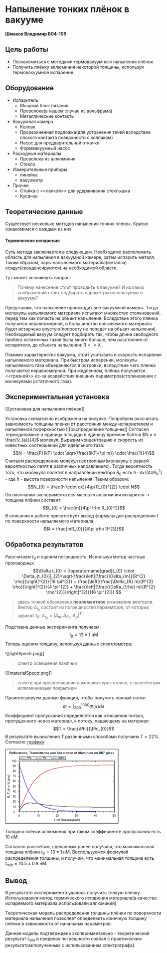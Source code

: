 # Напыление тонких плёнок в вакууме
**Шмаков Владимир Б04-105**

## Цель работы
- Познакомиться с методами термовакуумного напыления плёнок.
- Получить плёнку аллюминия некоторой толщины, используя термовакуумное испарение.
## Оборудование
- Испаритель
	- Мощный блок питания
	- Проволока(в нашем случае из вольфрама)
	- Металлические контакты
- Вакуумная камера
	- Колпак
	- Прорезиненная подложка(для устранения течей вследствие плохого контакта поверхности с колпаком)
	- Насос для предварительной откачки
	- Формвакуумный насос
- Расходные материалы
	- Проволока из аллюминия
	- Стекло
- Измерительные приборы
	- линейка
	- вакуометр
- Прочее
	- Стойка с <<лапкой>> для удерживания стеклышка
	- Кусачки
## Теоретические данные
Существует несколько методов напыления тонких пленок. Кратко ознакомимся с каждым из них

#### Термическое испарение
Суть метода заключается в следующем. Необходимо расположить область для напыления в вакуумной камере, затем испарить металл. Таким образом, пары напыляемого материала(металла) осядут(сконденсируются) на необходимой области.

Тут может возникнуть вопрос:
> Почему нанесение стоит проводить в вакууме? И из каких соображений стоит подбирать параметры используемого вакуума?

Представим, что напыление происходит вне вакуумной камеры. Тогда молекулы напыляемого материала испытают множество столкновений, перед тем как попасть на объект напыления. Вследствие этого плёнка получится неравномерной, и большинство напыляемого материала будет истарчено впустую(попросту не попадёт на объект напыления).
Необходимый вакуум следует подбирать так, чтобы длина свободного пробега остаточных газов была много больше, чем расстояние от испарителя, до объекта напыления: $R<<\lambda$ .

Помимо характеристик вакуума, стоит учитывать и скорость испарения напыляемого материала. При быстром испарении, молекулы напыляемого газа объеденяются в островки, вследствие чего пленка получается неравномерной. При медленном, плёнка получается <<грязной>> из-за воздействия внешних параметров(столкновения с молекулами остаточного газа).

## Экспериментальная установка

![[установка для напыления плёнок]]

Установка схематично изображена на рисунке. Попробуем рассчитать зависимость толщины пленки от расстояния между испариетелем и напыляемой поферхностью
![[распределение толщины]]
Согласно термодинамике о единицу площади в единицу времени бьётся $N = n \frac{V_{a}}{4}$ молекул. 
Выразим концентрацию и скорость из известных соотношений для идеального газа:$$N = \frac{P}{kT} \cdot \sqrt{\frac{8kT}{\pi m}} \cdot \frac{1}{4}$$
Считаем распределение молекул изотропным(молекулы с равной вероятностью летят в различных направлениях). Тогда вероятность того, что молекула полетит в направлении вектора $R_{0}$ есть $h \cdot dx / (4\pi R_{0}^{2})$ - где $h$ - высота поверхности напыления. Таким образом:$$N_{0} = \frac{h \cdot dx}{4\pi R_{0}^{2}} \cdot N$$
По окончании эксперимента вся масса $m$ аллюминия испарится -> толщина плёнки составит:
$$t_{0} = \frac{m}{4\pi \rho R_{0}^2}$$
В описании к работе присутствует вывод формулы для распределния $t$ по поверхности напыляемого материала:
$$t = \frac{mR_{0}}{4\pi \rho R^{3}}$$
## Обработка результатов 

Рассчитаем $t_{0}$ и оценим погрешность. Используя метод частных производных:
$$\Delta t_{0} = |\operatorname{grad}t_{0} \cdot \Delta_{t_{0}}|_{2}=\sqrt{\frac{\left|{\frac{\Delta_{m}}{R^{2} \rho}}\right|^{2}}{16 \pi^{2}} + \frac{\left|{\frac{\Delta_{R} m}{R^{3} \rho}}\right|^{2}}{4 \pi^{2}} + \frac{\left|{\frac{\Delta_{\rho} m}{R^{2} \rho^{2}}}\right|^{2}}{16 \pi^{2}}}
$$
> здесь точкой обозначено **поэлементное** умножение векторов. Вектор $\Delta_{t_0}$ состоит из погрешностей параемтров, от которых зависит $t_0$: $\Delta_{t_0} = |\Delta_{m}, \Delta_{R_0}, \Delta_{\rho}|^{T}$

Подставив данные эксперимента получаем:
$$t_{0} = 13 \pm 1 \ \text{нМ}$$
Теперь оценим толщину, используя данные спектрометра:


![[lightSpectr.png]]

> спектр освещения лампчки

![[materialSpectr.png]]

> спектр при просвечивании лампочки через стекло, с нанесённым аллюминиевым покрытием

Проинтегрируем данные функции, чтобы получить полный поток: $$\Phi = \int_{200}^{1000} \Phi(\lambda) d \lambda$$
Коэффициент пропускания определяется как отношения потока, пропущенного через материал, к потоку, падающему на материал:
$$T = \frac{\Phi}{\Phi_{0}}$$
В результате вычисления $T$ различными способами получаем $T = 22 \%$. Согласно [графику](https://commons.wikimedia.org/wiki/File:Aluminum_on_BK7_RTA_for_Wikipedia.png)

![Alt text](absorpByThikness.png)

Толщина плёнки аллюминия при таком коэффициенте пропускания есть $10 \ \text{нМ}$. 

Согласно рассчётам, сделанным ранее получили, что максимальная толщина плёнки $t_0 = 13 \pm 1 \ \text{нМ}$. Воспользуемся формулой распределения толщины, и получим, что минимальная толщина есть $t_{min} = 10.5 \pm 0.8 \ \text{нМ}$. 

## Вывод

В результате экспериимента удалось получить тонкую пленку. Использовался метод термического испарения материала(в качестве испаряемого материала использовали аллюминий)

Теоретическая модель распределения толщины плёнки по поверхности материала напыления позволяет определеить конечную толщину плёнки в зависимости от начальных параметров.

Данная модель подтверждена экспериментально - теоретический результат $t_{min}$ в пределах погрешности совпал с практическим результатом(полученным с использованием спектрографа).